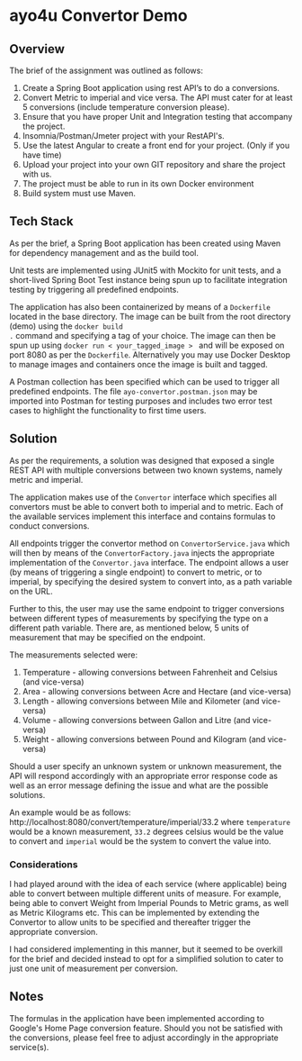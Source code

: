 # ayo4u Convertor Demo

## Overview

The brief of the assignment was outlined as follows:
1. Create a Spring Boot application using rest API’s to do a conversions.
2. Convert Metric to imperial and vice versa. The API must cater for at least 5 conversions (include temperature conversion please).
3. Ensure that you have proper Unit and Integration testing that accompany the project.
4. Insomnia/Postman/Jmeter project with your RestAPI's.
5. Use the latest Angular to create a front end for your project. (Only if you have time)
6. Upload your project into your own GIT repository and share the project with us.
7. The project must be able to run in its own Docker environment
8. Build system must use Maven.

## Tech Stack
As per the brief, a Spring Boot application has been created using Maven for dependency management and as the build tool. 

Unit tests are implemented using JUnit5 with Mockito for unit tests, and a short-lived Spring Boot Test instance 
being spun up to facilitate integration testing by triggering all predefined endpoints.

The application has also been containerized by means of a <code>Dockerfile</code> located in the base directory. The
image can be built from the root directory (demo) using the <code>docker build .</code> command and specifying a tag of
your choice. The image can then be spun up using <code>docker run < your_tagged_image > </code> and will be exposed on 
port 8080 as per the <code>Dockerfile</code>. Alternatively you may use Docker Desktop to manage images and containers 
once the image is built and tagged.

A Postman collection has been specified which can be used to trigger all predefined endpoints. The file 
<code>ayo-convertor.postman.json</code> may be imported into Postman for testing purposes and includes two error test
cases to highlight the functionality to first time users.

## Solution

As per the requirements, a solution was designed that exposed a single REST API with multiple conversions between two 
known systems, namely metric and imperial. 

The application makes use of the <code>Convertor</code> interface which 
specifies all convertors must be able to convert both to imperial and to metric. Each of the available services implement 
this interface and contains formulas to conduct conversions.

All endpoints trigger the convertor method on <code>ConvertorService.java</code> which will then by means of the
<code>ConvertorFactory.java</code> injects the appropriate implementation of the <code>Convertor.java</code> interface.
The endpoint allows a user (by means of triggering a single endpoint) to convert to metric, or to imperial, by specifying
the desired system to convert into, as a path variable on the URL. 

Further to this, the user may use the same endpoint to trigger conversions between different types of measurements by 
specifying the type on a different path variable. There are, as mentioned below, 5 units of measurement that may be
specified on the endpoint.

The measurements selected were:
1. Temperature - allowing conversions between Fahrenheit and Celsius (and vice-versa)
2. Area - allowing conversions between Acre and Hectare (and vice-versa)
3. Length - allowing conversions between Mile and Kilometer (and vice-versa)
4. Volume - allowing conversions between Gallon and Litre (and vice-versa)
5. Weight - allowing conversions between Pound and Kilogram (and vice-versa)

Should a user specify an unknown system or unknown measurement, the API will respond accordingly with an appropriate
error response code as well as an error message defining the issue and what are the possible solutions.

An example would be as follows:
http://localhost:8080/convert/temperature/imperial/33.2 where <code>temperature</code> 
would be a known measurement, <code>33.2</code> degrees celsius would be the value to convert and <code>imperial</code> 
would be  the system to convert the value into.

### Considerations

I had played around with the idea of each service (where applicable) being able to convert between multiple different
units of measure. For example, being able to convert Weight from Imperial Pounds to Metric grams, as well as Metric
Kilograms etc.
This can be implemented by extending the Convertor to allow units to be specified and thereafter trigger the appropriate
conversion. 

I had considered implementing in this manner, but it seemed to be overkill for the brief and decided instead to opt for
a simplified solution to cater to just one unit of measurement per conversion.

## Notes
The formulas in the application have been implemented according to Google's Home Page conversion feature. Should you not
be satisfied with the conversions, please feel free to adjust accordingly in the appropriate service(s).
 
